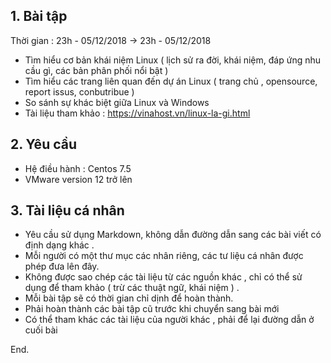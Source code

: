 
## 1. Bài tập

Thời gian : 23h - 05/12/2018 -> 23h - 05/12/2018


- Tìm hiểu cơ bản khái niệm Linux ( lịch sử ra đời, khái niệm, đáp ứng nhu cầu gì, các bản phân phối nổi bật )
- Tìm hiểu các trang liên quan đến dự án Linux ( trang chủ , opensource, report issus, conbutribue )
- So sánh sự khác biệt giữa Linux và Windows
- Tài liệu tham khảo : https://vinahost.vn/linux-la-gi.html


## 2. Yêu cầu

- Hệ điều hành : Centos 7.5
- VMware version 12 trở lên


## 3. Tài liệu cá nhân

- Yêu cầu sử dụng Markdown, không dẫn đường dẫn sang các bài viết có định dạng khác .
- Mỗi người có một thư mục các nhân riêng, các tư liệu cá nhân được phép đưa lên đây.
- Không được sao chép các tài liệu từ các nguồn khác , chỉ có thể sử dụng để tham khảo ( trừ các thuật ngữ, khái niệm ) .
- Mỗi bài tập sẽ có thời gian chỉ dịnh để hoàn thành. 
- Phải hoàn thành các bài tập cũ trước khi chuyển sang bài mới
- Có thể tham khác các tài liệu của người khác , phải để lại đường dẫn ở cuối bài 

End.

